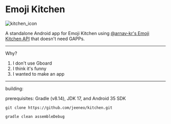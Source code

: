 # Emoji Kitchen

![kitchen_icon](https://github.com/user-attachments/assets/d3d2bb32-811c-479f-beeb-b4608c294668)

A standalone Android app for Emoji Kitchen using [@arnav-kr's Emoji Kitchen API](https://emoji-kitchen.vercel.app/) that doesn't need GAPPs.

---

Why?
1. I don't use Gboard
2. I think it's funny
3. I wanted to make an app

---

building: 

prerequisites: Gradle (v8.14), JDK 17, and Android 35 SDK

```
git clone https://github.com/jeeneo/kitchen.git
```

```
gradle clean assembleDebug
```
